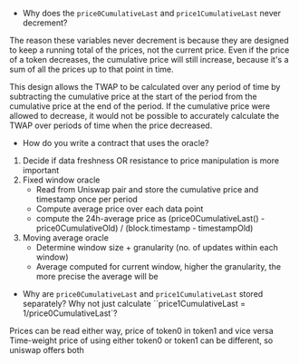 - Why does the `price0CumulativeLast` and `price1CumulativeLast` never decrement?

The reason these variables never decrement is because they are designed to keep a running total of the prices, not the current price. Even if the price of a token decreases, the cumulative price will still increase, because it's a sum of all the prices up to that point in time.

This design allows the TWAP to be calculated over any period of time by subtracting the cumulative price at the start of the period from the cumulative price at the end of the period. If the cumulative price were allowed to decrease, it would not be possible to accurately calculate the TWAP over periods of time when the price decreased.

- How do you write a contract that uses the oracle?

1. Decide if data freshness OR resistance to price manipulation is more important
2. Fixed window oracle
    - Read from Uniswap pair and store the cumulative price and timestamp once per period
    - Compute average price over each data point
    - compute the 24h-average price as (price0CumulativeLast() - price0CumulativeOld) / (block.timestamp - timestampOld)
3. Moving average oracle
    - Determine window size + granularity (no. of updates within each window)
    - Average computed for current window, higher the granularity, the more precise the average will be


- Why are `price0CumulativeLast` and `price1CumulativeLast` stored separately? Why not just calculate ``price1CumulativeLast = 1/price0CumulativeLast`?

Prices can be read either way, price of token0 in token1 and vice versa
Time-weight price of using either token0 or token1 can be different, so uniswap offers both
